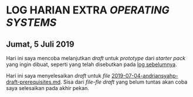 # LOG HARIAN EXTRA *OPERATING SYSTEMS*
## Jumat, 5 Juli 2019

Hari ini saya mencoba melanjutkan *draft* untuk *prototype* dari *starter pack* yang ingin dibuat, seperti yang telah disebutkan pada [log sebelumnya](https://github.com/andriansyahp/extra191/blob/master/SandBox/andriansyahp/2019-07-04-andriansyahp.md).  

Hari ini saya menyelesaikan *draft* untuk *file* [2019-07-04-andriansyahp-draft-prerequisites.md](https://github.com/andriansyahp/extra191/blob/master/SandBox/andriansyahp/OUTPUT/2019-07-04-andriansyahp-draft-prerequisites.md). Sisa dari *file-fle draft* yang belum tuntas akan coba saya selesaikan pada akhir pekan.
